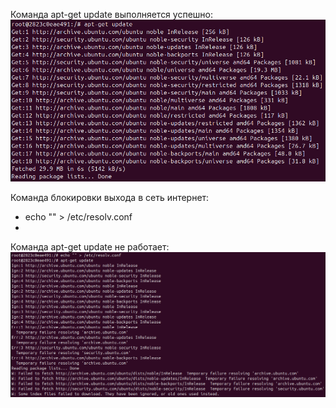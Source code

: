 Команда apt-get update выполняется успешно:
![alt text](https://raw.githubusercontent.com/konansakh11/devopscloudrucamp/refs/heads/main/04-unix/apt-get%20%D1%80%D0%B0%D0%B1%D0%BE%D1%82%D0%B0%D0%B5%D1%82.png)

Команда блокировки выхода в сеть интернет:
- echo "" > /etc/resolv.conf
- 
Команда apt-get update не работает:
![alt text](https://raw.githubusercontent.com/konansakh11/devopscloudrucamp/refs/heads/main/04-unix/apt-get%20%D0%BD%D0%B5%20%D1%80%D0%B0%D0%B1%D0%BE%D1%82%D0%B0%D0%B5%D1%82.png)
